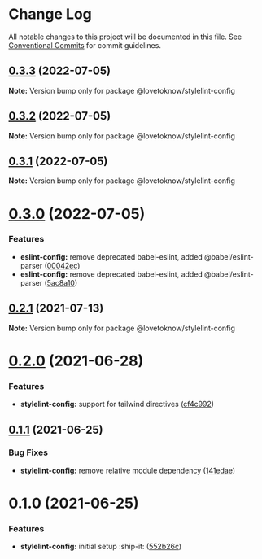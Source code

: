 # Change Log

All notable changes to this project will be documented in this file.
See [Conventional Commits](https://conventionalcommits.org) for commit guidelines.

## [0.3.3](https://github.com/LoveToKnow/lint/compare/@lovetoknow/stylelint-config@0.3.2...@lovetoknow/stylelint-config@0.3.3) (2022-07-05)

**Note:** Version bump only for package @lovetoknow/stylelint-config





## [0.3.2](https://github.com/LoveToKnow/lint/compare/@lovetoknow/stylelint-config@0.3.1...@lovetoknow/stylelint-config@0.3.2) (2022-07-05)

**Note:** Version bump only for package @lovetoknow/stylelint-config





## [0.3.1](https://github.com/LoveToKnow/lint/compare/@lovetoknow/stylelint-config@0.3.0...@lovetoknow/stylelint-config@0.3.1) (2022-07-05)

**Note:** Version bump only for package @lovetoknow/stylelint-config





# [0.3.0](https://github.com/LoveToKnow/lint/compare/@lovetoknow/stylelint-config@0.2.1...@lovetoknow/stylelint-config@0.3.0) (2022-07-05)


### Features

* **eslint-config:** remove deprecated babel-eslint, added @babel/eslint-parser ([00042ec](https://github.com/LoveToKnow/lint/commit/00042ec9873018785f6c6ffe2bcde40ea05c84fd))
* **eslint-config:** remove deprecated babel-eslint, added @babel/eslint-parser ([5ac8a10](https://github.com/LoveToKnow/lint/commit/5ac8a10ccfb8bc89268261e2b30810373940693b))





## [0.2.1](https://github.com/LoveToKnow/lint/compare/@lovetoknow/stylelint-config@0.2.0...@lovetoknow/stylelint-config@0.2.1) (2021-07-13)

**Note:** Version bump only for package @lovetoknow/stylelint-config





# [0.2.0](https://github.com/LoveToKnow/lint/compare/@lovetoknow/stylelint-config@0.1.1...@lovetoknow/stylelint-config@0.2.0) (2021-06-28)


### Features

* **stylelint-config:** support for tailwind directives ([cf4c992](https://github.com/LoveToKnow/lint/commit/cf4c992c5aa858ae807f0004deead0a00b3aac82))





## [0.1.1](https://github.com/LoveToKnow/lint/compare/@lovetoknow/stylelint-config@0.1.0...@lovetoknow/stylelint-config@0.1.1) (2021-06-25)


### Bug Fixes

* **stylelint-config:** remove relative module dependency ([141edae](https://github.com/LoveToKnow/lint/commit/141edaed9c82f745ac7d0ad4b9669e4033bef4d5))





# 0.1.0 (2021-06-25)


### Features

* **stylelint-config:** initial setup :ship-it: ([552b26c](https://github.com/LoveToKnow/lint/commit/552b26c0fd6968d96fe72019e79c299432bcadbd))
